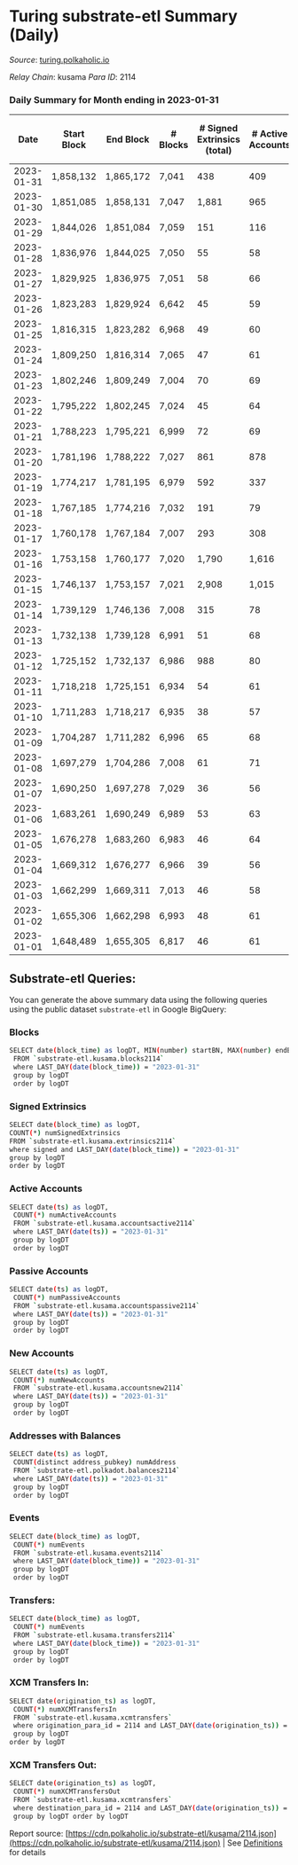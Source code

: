# Turing substrate-etl Summary (Daily)

_Source_: [turing.polkaholic.io](https://turing.polkaholic.io)

*Relay Chain*: kusama
*Para ID*: 2114



### Daily Summary for Month ending in 2023-01-31


| Date | Start Block | End Block | # Blocks | # Signed Extrinsics (total) | # Active Accounts | # Passive | # New | # Addresses with Balances | # Events | # Transfers | # XCM Transfers In | # XCM Transfers Out | Issues | 
| ---- | ----------- | --------- | -------- | --------------------------- | ----------------- | --------- | ----- | ------------------------- | -------- | ----------- | ------------------ | ------------------- | ------ |
| 2023-01-31 | 1,858,132 | 1,865,172 | 7,041 | 438 | 409 | 331 | 364 | 7,476 | 101,158 | 384  | 2  | 6  |  |
| 2023-01-30 | 1,851,085 | 1,858,131 | 7,047 | 1,881 | 965 | 1,417 | 1,523 | 7,112 | 111,751 | 1,534  | 4  | 7  |  |
| 2023-01-29 | 1,844,026 | 1,851,084 | 7,059 | 151 | 116 | 86 | 85 | 5,589 | 98,700 | 90  | 4  | 2  |  |
| 2023-01-28 | 1,836,976 | 1,844,025 | 7,050 | 55 | 58 | 4 |  | 5,504 | 91,014 | 6  | 2  | 2  |  |
| 2023-01-27 | 1,829,925 | 1,836,975 | 7,051 | 58 | 66 | 2 |  | 5,504 | 98,062 | 13  | 2  | 7  |  |
| 2023-01-26 | 1,823,283 | 1,829,924 | 6,642 | 45 | 59 | 3 | 1 | 5,504 | 83,297 | 7  | 1  | 4  |  |
| 2023-01-25 | 1,816,315 | 1,823,282 | 6,968 | 49 | 60 | 3 | 1 | 5,503 | 97,814 | 6  | 3  | 2  |  |
| 2023-01-24 | 1,809,250 | 1,816,314 | 7,065 | 47 | 61 | 3 | 1 | 5,502 | 97,949 | 13  | 1  | 6  |  |
| 2023-01-23 | 1,802,246 | 1,809,249 | 7,004 | 70 | 69 | 2 |  | 5,501 | 90,903 | 8  |   | 4  |  |
| 2023-01-22 | 1,795,222 | 1,802,245 | 7,024 | 45 | 64 | 2 |  | 5,501 | 97,666 | 6  | 2  | 3  |  |
| 2023-01-21 | 1,788,223 | 1,795,221 | 6,999 | 72 | 69 | 2 |  | 5,501 | 97,681 | 9  |   | 5  |  |
| 2023-01-20 | 1,781,196 | 1,788,222 | 7,027 | 861 | 878 | 4 |  | 5,501 | 90,785 | 8  | 1  | 6 ($0.02) |  |
| 2023-01-19 | 1,774,217 | 1,781,195 | 6,979 | 592 | 337 | 113 | 243 | 5,502 | 78,564 | 266  | 1  | 4  |  |
| 2023-01-18 | 1,767,185 | 1,774,216 | 7,032 | 191 | 79 | 128 | 142 | 5,259 | 73,234 | 153  | 6  | 7  |  |
| 2023-01-17 | 1,760,178 | 1,767,184 | 7,007 | 293 | 308 | 1 | 1 | 5,117 | 67,108 | 4  | 2 ($209.11) | 4  |  |
| 2023-01-16 | 1,753,158 | 1,760,177 | 7,020 | 1,790 | 1,616 | 10 | 243 | 5,116 | 69,403 | 256  | 1  | 5  |  |
| 2023-01-15 | 1,746,137 | 1,753,157 | 7,021 | 2,908 | 1,015 | 2,190 | 2,229 | 4,873 | 68,150 | 2,624  | 1  | 2  |  |
| 2023-01-14 | 1,739,129 | 1,746,136 | 7,008 | 315 | 78 | 238 | 250 | 2,644 | 43,874 | 260  |   | 3  |  |
| 2023-01-13 | 1,732,138 | 1,739,128 | 6,991 | 51 | 68 | 4 | 2 | 2,394 | 39,472 | 10  | 5  | 6  |  |
| 2023-01-12 | 1,725,152 | 1,732,137 | 6,986 | 988 | 80 | 665 | 670 | 2,392 | 48,672 | 929  | 1  | 2  |  |
| 2023-01-11 | 1,718,218 | 1,725,151 | 6,934 | 54 | 61 | 2 | 1 | 1,722 | 39,279 | 11  |   | 5  |  |
| 2023-01-10 | 1,711,283 | 1,718,217 | 6,935 | 38 | 57 | 3 |  | 1,722 | 41,439 | 5  |   | 2  |  |
| 2023-01-09 | 1,704,287 | 1,711,282 | 6,996 | 65 | 68 | 2 | 2 | 1,722 | 41,736 | 13  |   | 4  |  |
| 2023-01-08 | 1,697,279 | 1,704,286 | 7,008 | 61 | 71 | 5 | 2 | 1,721 | 39,480 | 14  |   | 5  |  |
| 2023-01-07 | 1,690,250 | 1,697,278 | 7,029 | 36 | 56 | 2 | 2 | 1,719 | 41,495 | 4  | 3  | 1  |  |
| 2023-01-06 | 1,683,261 | 1,690,249 | 6,989 | 53 | 63 | 2 | 1 | 1,718 | 41,499 | 3  | 2  | 2  |  |
| 2023-01-05 | 1,676,278 | 1,683,260 | 6,983 | 46 | 64 | 3 |  | 1,717 | 39,180 | 12  | 2  | 5  |  |
| 2023-01-04 | 1,669,312 | 1,676,277 | 6,966 | 39 | 56 | 2 |  | 1,717 | 41,301 | 8  |   | 3  |  |
| 2023-01-03 | 1,662,299 | 1,669,311 | 7,013 | 46 | 58 | 3 |  | 1,717 | 41,480 | 7  | 1  | 3  |  |
| 2023-01-02 | 1,655,306 | 1,662,298 | 6,993 | 48 | 61 | 5 | 1 | 1,717 | 39,133 | 8  |   | 2  |  |
| 2023-01-01 | 1,648,489 | 1,655,305 | 6,817 | 46 | 61 | 2 |  | 1,716 | 40,548 | 12  | 5  | 6  |  |

## Substrate-etl Queries:
You can generate the above summary data using the following queries using the public dataset `substrate-etl` in Google BigQuery:

### Blocks
```bash
SELECT date(block_time) as logDT, MIN(number) startBN, MAX(number) endBN, COUNT(*) numBlocks 
 FROM `substrate-etl.kusama.blocks2114`  
 where LAST_DAY(date(block_time)) = "2023-01-31" 
 group by logDT 
 order by logDT
```

### Signed Extrinsics
```bash
SELECT date(block_time) as logDT, 
COUNT(*) numSignedExtrinsics 
FROM `substrate-etl.kusama.extrinsics2114`  
where signed and LAST_DAY(date(block_time)) = "2023-01-31" 
group by logDT 
order by logDT
```

### Active Accounts
```bash
SELECT date(ts) as logDT, 
 COUNT(*) numActiveAccounts 
 FROM `substrate-etl.kusama.accountsactive2114` 
 where LAST_DAY(date(ts)) = "2023-01-31" 
 group by logDT 
 order by logDT
```

### Passive Accounts
```bash
SELECT date(ts) as logDT, 
 COUNT(*) numPassiveAccounts 
 FROM `substrate-etl.kusama.accountspassive2114` 
 where LAST_DAY(date(ts)) = "2023-01-31" 
 group by logDT 
 order by logDT
```

### New Accounts
```bash
SELECT date(ts) as logDT, 
 COUNT(*) numNewAccounts 
 FROM `substrate-etl.kusama.accountsnew2114` 
 where LAST_DAY(date(ts)) = "2023-01-31" 
 group by logDT
 order by logDT
```

### Addresses with Balances
```bash
SELECT date(ts) as logDT,
 COUNT(distinct address_pubkey) numAddress 
 FROM `substrate-etl.polkadot.balances2114` 
 where LAST_DAY(date(ts)) = "2023-01-31" 
 group by logDT 
 order by logDT
```

### Events
```bash
SELECT date(block_time) as logDT, 
 COUNT(*) numEvents 
 FROM `substrate-etl.kusama.events2114` 
 where LAST_DAY(date(block_time)) = "2023-01-31" 
 group by logDT 
 order by logDT
```

### Transfers:
```bash
SELECT date(block_time) as logDT, 
 COUNT(*) numEvents 
 FROM `substrate-etl.kusama.transfers2114` 
 where LAST_DAY(date(block_time)) = "2023-01-31" 
 group by logDT 
 order by logDT
```

### XCM Transfers In:
```bash
SELECT date(origination_ts) as logDT, 
 COUNT(*) numXCMTransfersIn 
 FROM `substrate-etl.kusama.xcmtransfers` 
 where origination_para_id = 2114 and LAST_DAY(date(origination_ts)) = "2023-01-31" 
 group by logDT 
order by logDT
```

### XCM Transfers Out:
```bash
SELECT date(origination_ts) as logDT, 
 COUNT(*) numXCMTransfersOut 
 FROM `substrate-etl.kusama.xcmtransfers` 
 where destination_para_id = 2114 and LAST_DAY(date(origination_ts)) = "2023-01-31" 
 group by logDT order by logDT
```


Report source: [https://cdn.polkaholic.io/substrate-etl/kusama/2114.json](https://cdn.polkaholic.io/substrate-etl/kusama/2114.json) | See [Definitions](/DEFINITIONS.md) for details
